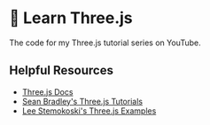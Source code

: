 # 🥉 Learn Three.js

The code for my Three.js tutorial series on YouTube.

## Helpful Resources

- [Three.js Docs](https://threejs.org/docs/)
- [Sean Bradley's Three.js Tutorials](https://sbcode.net/threejs/)
- [Lee Stemokoski's Three.js Examples](https://stemkoski.github.io/Three.js/index.html)
